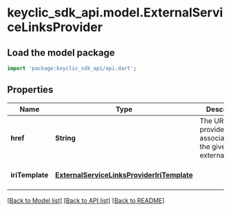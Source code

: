 # keyclic_sdk_api.model.ExternalServiceLinksProvider

## Load the model package
```dart
import 'package:keyclic_sdk_api/api.dart';
```

## Properties
Name | Type | Description | Notes
------------ | ------------- | ------------- | -------------
**href** | **String** | The URI of the provider associated to the given externalservice. | [optional] [default to null]
**iriTemplate** | [**ExternalServiceLinksProviderIriTemplate**](ExternalServiceLinksProviderIriTemplate.md) |  | [optional] [default to null]

[[Back to Model list]](../README.md#documentation-for-models) [[Back to API list]](../README.md#documentation-for-api-endpoints) [[Back to README]](../README.md)


